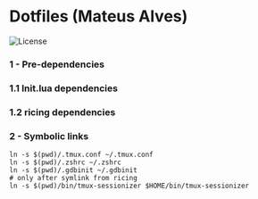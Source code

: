 # Dotfiles (Mateus Alves)
<p align="left">
  <img alt="License" src="https://img.shields.io/static/v1?label=license&message=MIT&color=50fa7b&labelColor=0A1033">
</p>

### 1 - Pre-dependencies
### 1.1 Init.lua dependencies
### 1.2 ricing dependencies

### 2 - Symbolic links

```
ln -s $(pwd)/.tmux.conf ~/.tmux.conf
ln -s $(pwd)/.zshrc ~/.zshrc
ln -s $(pwd)/.gdbinit ~/.gdbinit
# only after symlink from ricing
ln -s $(pwd)/bin/tmux-sessionizer $HOME/bin/tmux-sessionizer
```
